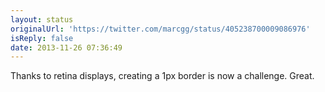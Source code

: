 ```yaml
---
layout: status
originalUrl: 'https://twitter.com/marcgg/status/405238700009086976'
isReply: false
date: 2013-11-26 07:36:49
---
```


Thanks to retina displays, creating a 1px border is now a challenge. Great.
